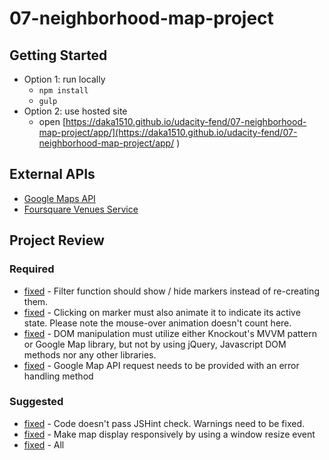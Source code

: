 # 07-neighborhood-map-project

## Getting Started
- Option 1: run locally
  - `npm install`
  - `gulp`
- Option 2: use hosted site
  - open [https://daka1510.github.io/udacity-fend/07-neighborhood-map-project/app/](https://daka1510.github.io/udacity-fend/07-neighborhood-map-project/app/  )

## External APIs
- [Google Maps API](https://developers.google.com/maps/documentation/javascript/)
- [Foursquare Venues Service](https://developer.foursquare.com/overview/venues.html)

## Project Review
### Required
- [fixed](https://github.com/daka1510/udacity-fend/commit/448547c13f8292b10d6a91210ab3d69178f0f2e8  ) - Filter function should show / hide markers instead of re-creating them.
- [fixed](https://github.com/daka1510/udacity-fend/commit/549c9d520d5a4c39a13e34d48ca663b868206f2f) - Clicking on marker must also animate it to indicate its active state. Please note the mouse-over animation doesn't count here.
- [fixed](https://github.com/daka1510/udacity-fend/commit/3a964509fbfaa66d699e951fdbbcec70a3dbae10) - DOM manipulation must utilize either Knockout's MVVM pattern or Google Map library, but not by using jQuery, Javascript DOM methods nor any other libraries.
- [fixed](https://github.com/daka1510/udacity-fend/commit/9e451f182233fe1de37841f68017cc82c088b000) - Google Map API request needs to be provided with an error handling method

### Suggested
- [fixed](https://github.com/daka1510/udacity-fend/commit/c9c724346173f74ef0a319919d6bae1650cd419b) - Code doesn't pass JSHint check. Warnings need to be fixed.
- [fixed](https://github.com/daka1510/udacity-fend/commit/bb04d45dc4ddf5096b6b5f6c73f51a433912fbd2) - Make map display responsively by using a window resize event
- [fixed](https://github.com/daka1510/udacity-fend/commit/7e3dcf2233a626bf42683a9fb113cb2ae88cea70) - All <script> should be at the bottom of the HTML body for Page Speed Optimization.
- [fixed](https://github.com/daka1510/udacity-fend/commit/3cb76cd9aca532aa2c1d2cbc47c31ec84255078e) - Use double quotation marks for quoting attribute values.